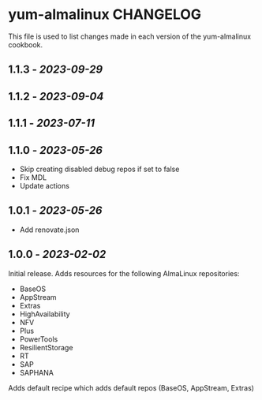 # yum-almalinux CHANGELOG

This file is used to list changes made in each version of the yum-almalinux cookbook.

## 1.1.3 - *2023-09-29*

## 1.1.2 - *2023-09-04*

## 1.1.1 - *2023-07-11*

## 1.1.0 - *2023-05-26*

- Skip creating disabled debug repos if set to false
- Fix MDL
- Update actions

## 1.0.1 - *2023-05-26*

- Add renovate.json

## 1.0.0 - *2023-02-02*

Initial release. Adds resources for the following AlmaLinux repositories:

- BaseOS
- AppStream
- Extras
- HighAvailability
- NFV
- Plus
- PowerTools
- ResilientStorage
- RT
- SAP
- SAPHANA

Adds default recipe which adds default repos (BaseOS, AppStream, Extras)
